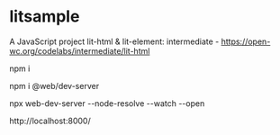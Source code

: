 # litsample
A JavaScript project
lit-html & lit-element: intermediate - https://open-wc.org/codelabs/intermediate/lit-html

npm i

npm i @web/dev-server

npx web-dev-server --node-resolve --watch --open

http://localhost:8000/

